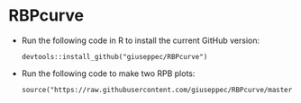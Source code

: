 RBPcurve
========

* Run the following code in R to install the current GitHub version:
  ```splus
  devtools::install_github("giuseppec/RBPcurve")
  ```
* Run the following code to make two RPB plots:
  ```splus
  source("https://raw.githubusercontent.com/giuseppec/RBPcurve/master/tests/minimalExample.R")
  ```
